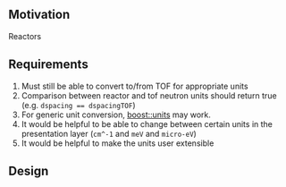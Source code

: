 Motivation
----------

Reactors

Requirements
------------

1. Must still be able to convert to/from TOF for appropriate units
2. Comparison between reactor and tof neutron units should return true (e.g. `dspacing == dspacingTOF`)
3. For generic unit conversion, [boost::units](http://www.boost.org/doc/libs/1_40_0/doc/html/boost_units/Units.html) may work.
4. It would be helpful to be able to change between certain units in the presentation layer (`cm^-1` and `meV` and `micro-eV`)
45. It would be helpful to make the units user extensible

Design
------
